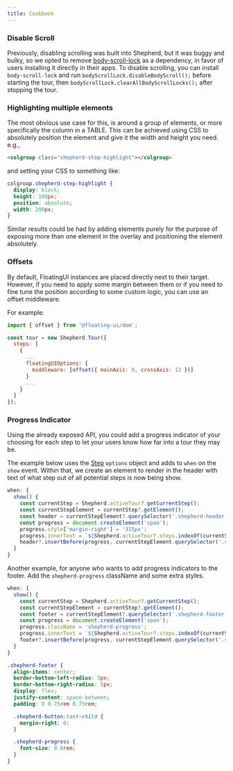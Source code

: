 ```yaml
---
title: Cookbook
---
```


### Disable Scroll

Previously, disabling scrolling was built into Shepherd, but it was buggy
and bulky, so we opted to remove [body-scroll-lock](https://github.com/willmcpo/body-scroll-lock)
as a dependency, in favor of users installing it directly in their apps. To disable scrolling,
you can install `body-scroll-lock` and run `bodyScrollLock.disableBodyScroll();` before
starting the tour, then `bodyScrollLock.clearAllBodyScrollLocks();` after stopping the tour.

### Highlighting multiple elements

The most obvious use case for this, is around a group of elements, or more specifically the column in a TABLE. This can be achieved using CSS to absolutely position the element and give it the width and height you need. e.g.,

```html
<colgroup class="shepherd-step-highlight"></colgroup>
```

and setting your CSS to something like:

```css
colgroup.shepherd-step-highlight {
  display: block;
  height: 100px;
  position: absolute;
  width: 200px;
}
```

Similar results could be had by adding elements purely for the purpose of exposing more than one element in the overlay and positioning the element absolutely.

### Offsets

By default, FloatingUI instances are placed directly next to their target. However, if you need to apply some margin
between them or if you need to fine tune the position according to some custom logic, you can use an offset middleware.

For example:

```js
import { offset } from '@floating-ui/dom';

const tour = new Shepherd.Tour({
  steps: [
    {
      ...
      floatingUIOptions: {
        middleware: [offset({ mainAxis: 0, crossAxis: 12 })]
      }
      ...
    }
  ]
});
```

### Progress Indicator

Using the already exposed API, you could add a progress indicator of your choosing
for each step to let your users know how far into a tour they may be.

The example below uses the [Step](https://docs.shepherdpro.com/api/step/classes/step/) `options`
object and adds to `when` on the `show` event. Within that, we create an element
to render in the header with text of what step out of all potential steps is now
being show.

```javascript
when: {
  show() {
    const currentStep = Shepherd.activeTour?.getCurrentStep();
    const currentStepElement = currentStep?.getElement();
    const header = currentStepElement?.querySelector('.shepherd-header');
    const progress = document.createElement('span');
    progress.style['margin-right'] = '315px';
    progress.innerText = `${Shepherd.activeTour?.steps.indexOf(currentStep) + 1}/${Shepherd.activeTour?.steps.length}`;
    header?.insertBefore(progress, currentStepElement.querySelector('.shepherd-cancel-icon'));
  }
}
```

Another example, for anyone who wants to add progress indicators to the footer. Add the `shepherd-progress` className and some extra styles.

```javascript
when: {
  show() {
    const currentStep = Shepherd.activeTour?.getCurrentStep();
    const currentStepElement = currentStep?.getElement();
    const footer = currentStepElement?.querySelector('.shepherd-footer');
    const progress = document.createElement('span');
    progress.className = 'shepherd-progress';
    progress.innerText = `${Shepherd.activeTour?.steps.indexOf(currentStep) + 1} of ${Shepherd.activeTour?.steps.length}`;
    footer?.insertBefore(progress, currentStepElement.querySelector('.shepherd-button:last-child'));
  }
}
```

```scss
.shepherd-footer {
  align-items: center;
  border-bottom-left-radius: 5px;
  border-bottom-right-radius: 5px;
  display: flex;
  justify-content: space-between;
  padding: 0 0.75rem 0.75rem;

  .shepherd-button:last-child {
    margin-right: 0;
  }

  .shepherd-progress {
    font-size: 0.8rem;
  }
}
```

